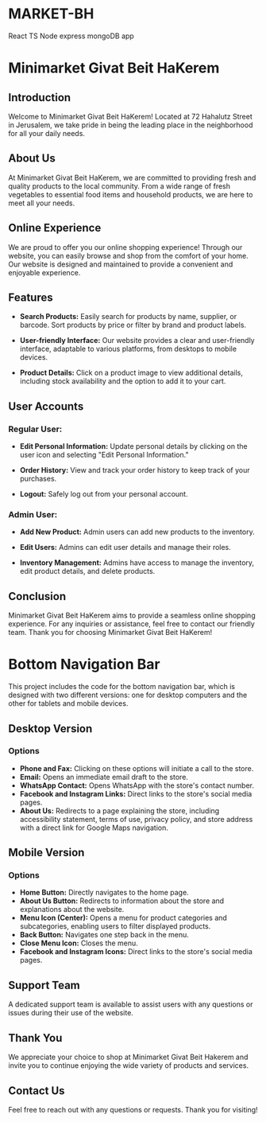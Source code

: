 # MARKET-BH

React TS Node express mongoDB app

# Minimarket Givat Beit HaKerem

## Introduction

Welcome to Minimarket Givat Beit HaKerem! Located at 72 Hahalutz Street in Jerusalem, we take pride in being the leading place in the neighborhood for all your daily needs.

## About Us

At Minimarket Givat Beit HaKerem, we are committed to providing fresh and quality products to the local community. From a wide range of fresh vegetables to essential food items and household products, we are here to meet all your needs.

## Online Experience

We are proud to offer you our online shopping experience! Through our website, you can easily browse and shop from the comfort of your home. Our website is designed and maintained to provide a convenient and enjoyable experience.

## Features

- **Search Products:** Easily search for products by name, supplier, or barcode. Sort products by price or filter by brand and product labels.

- **User-friendly Interface:** Our website provides a clear and user-friendly interface, adaptable to various platforms, from desktops to mobile devices.

- **Product Details:** Click on a product image to view additional details, including stock availability and the option to add it to your cart.

## User Accounts

### Regular User:

- **Edit Personal Information:** Update personal details by clicking on the user icon and selecting "Edit Personal Information."

- **Order History:** View and track your order history to keep track of your purchases.

- **Logout:** Safely log out from your personal account.

### Admin User:

- **Add New Product:** Admin users can add new products to the inventory.

- **Edit Users:** Admins can edit user details and manage their roles.

- **Inventory Management:** Admins have access to manage the inventory, edit product details, and delete products.

## Conclusion

Minimarket Givat Beit HaKerem aims to provide a seamless online shopping experience. For any inquiries or assistance, feel free to contact our friendly team. Thank you for choosing Minimarket Givat Beit HaKerem!

# Bottom Navigation Bar

This project includes the code for the bottom navigation bar, which is designed with two different versions: one for desktop computers and the other for tablets and mobile devices.

## Desktop Version

### Options

- **Phone and Fax:** Clicking on these options will initiate a call to the store.
- **Email:** Opens an immediate email draft to the store.
- **WhatsApp Contact:** Opens WhatsApp with the store's contact number.
- **Facebook and Instagram Links:** Direct links to the store's social media pages.
- **About Us:** Redirects to a page explaining the store, including accessibility statement, terms of use, privacy policy, and store address with a direct link for Google Maps navigation.

## Mobile Version

### Options

- **Home Button:** Directly navigates to the home page.
- **About Us Button:** Redirects to information about the store and explanations about the website.
- **Menu Icon (Center):** Opens a menu for product categories and subcategories, enabling users to filter displayed products.
- **Back Button:** Navigates one step back in the menu.
- **Close Menu Icon:** Closes the menu.
- **Facebook and Instagram Icons:** Direct links to the store's social media pages.

## Support Team

A dedicated support team is available to assist users with any questions or issues during their use of the website.

## Thank You

We appreciate your choice to shop at Minimarket Givat Beit Hakerem and invite you to continue enjoying the wide variety of products and services.

## Contact Us

Feel free to reach out with any questions or requests. Thank you for visiting!
